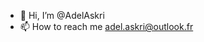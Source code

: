 - 👋 Hi, I’m @AdelAskri
- 📫 How to reach me adel.askri@outlook.fr

<!---
AdelAskri/AdelAskri is a ✨ special ✨ repository because its `README.md` (this file) appears on your GitHub profile.
You can click the Preview link to take a look at your changes.
--->
